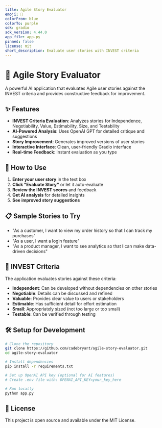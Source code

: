 ```yaml
---
title: Agile Story Evaluator
emoji: 🎯
colorFrom: blue
colorTo: purple
sdk: gradio
sdk_version: 4.44.0
app_file: app.py
pinned: false
license: mit
short_description: Evaluate user stories with INVEST criteria
---
```


# 🎯 Agile Story Evaluator

A powerful AI application that evaluates Agile user stories against the INVEST criteria and provides constructive feedback for improvement.

## ✨ Features

- **INVEST Criteria Evaluation**: Analyzes stories for Independence, Negotiability, Value, Estimability, Size, and Testability
- **AI-Powered Analysis**: Uses OpenAI GPT for detailed critique and suggestions
- **Story Improvement**: Generates improved versions of user stories
- **Interactive Interface**: Clean, user-friendly Gradio interface
- **Real-time Feedback**: Instant evaluation as you type

## 🚀 How to Use

1. **Enter your user story** in the text box
2. **Click "Evaluate Story"** or let it auto-evaluate
3. **Review the INVEST scores** and feedback
4. **Get AI analysis** for detailed insights
5. **See improved story suggestions**

## 📋 Sample Stories to Try

- "As a customer, I want to view my order history so that I can track my purchases"
- "As a user, I want a login feature"
- "As a product manager, I want to see analytics so that I can make data-driven decisions"

## 🔧 INVEST Criteria

The application evaluates stories against these criteria:

- **Independent**: Can be developed without dependencies on other stories
- **Negotiable**: Details can be discussed and refined
- **Valuable**: Provides clear value to users or stakeholders
- **Estimable**: Has sufficient detail for effort estimation
- **Small**: Appropriately sized (not too large or too small)
- **Testable**: Can be verified through testing

## 🛠️ Setup for Development

```bash
# Clone the repository
git clone https://github.com/cadebryant/agile-story-evaluator.git
cd agile-story-evaluator

# Install dependencies
pip install -r requirements.txt

# Set up OpenAI API key (optional for AI features)
# Create .env file with: OPENAI_API_KEY=your_key_here

# Run locally
python app.py
```

## 📄 License

This project is open source and available under the MIT License.